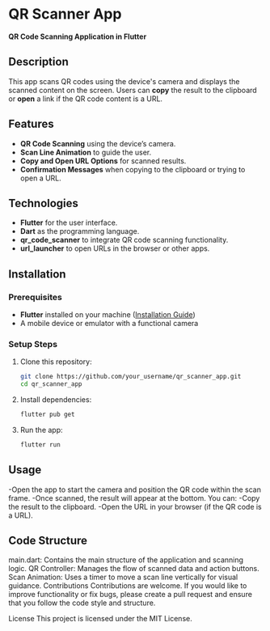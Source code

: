 # QR Scanner App

**QR Code Scanning Application in Flutter**

## Description

This app scans QR codes using the device's camera and displays the scanned content on the screen. Users can **copy** the result to the clipboard or **open** a link if the QR code content is a URL.

## Features

- **QR Code Scanning** using the device’s camera.
- **Scan Line Animation** to guide the user.
- **Copy and Open URL Options** for scanned results.
- **Confirmation Messages** when copying to the clipboard or trying to open a URL.

## Technologies

- **Flutter** for the user interface.
- **Dart** as the programming language.
- **qr_code_scanner** to integrate QR code scanning functionality.
- **url_launcher** to open URLs in the browser or other apps.

## Installation

### Prerequisites

- **Flutter** installed on your machine ([Installation Guide](https://flutter.dev/docs/get-started/install))
- A mobile device or emulator with a functional camera

### Setup Steps

1. Clone this repository:
   ```bash
   git clone https://github.com/your_username/qr_scanner_app.git
   cd qr_scanner_app
2. Install dependencies:
    ```bash
    flutter pub get
3. Run the app:
   ```bash
   flutter run

## Usage
-Open the app to start the camera and position the QR code within the scan frame.
-Once scanned, the result will appear at the bottom.
You can:
-Copy the result to the clipboard.
-Open the URL in your browser (if the QR code is a URL).
## Code Structure
main.dart: Contains the main structure of the application and scanning logic.
QR Controller: Manages the flow of scanned data and action buttons.
Scan Animation: Uses a timer to move a scan line vertically for visual guidance.
Contributions
Contributions are welcome. If you would like to improve functionality or fix bugs, please create a pull request and ensure that you follow the code style and structure.

License
This project is licensed under the MIT License.



